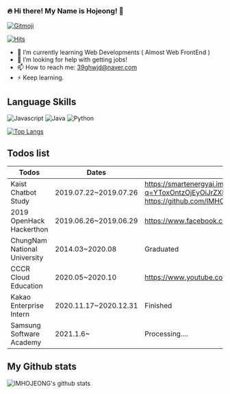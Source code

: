 ### 🔥 Hi there! My Name is Hojeong! 👋

<a href="https://gitmoji.carloscuesta.me">
  <img src="https://img.shields.io/badge/gitmoji-%20😜%20😍-FFDD67.svg?style=flat-square" alt="Gitmoji">
</a>


<!--
**IMHOJEONG/IMHOJEONG** is a ✨ _special_ ✨ repository because its `README.md` (this file) appears on your GitHub profile.
-->

[![Hits](https://hits.seeyoufarm.com/api/count/incr/badge.svg?url=https%3A%2F%2Fgithub.com%2FIMHOJEONG%2FIMHOJEONG&count_bg=%2379C83D&title_bg=%23555555&icon=&icon_color=%23786969&title=hits&edge_flat=false)](https://hits.seeyoufarm.com)

- 🌱 I’m currently learning Web Developments ( Almost Web FrontEnd )
- 🤔 I’m looking for help with getting jobs!
- 📫 How to reach me: 39ghwjd@naver.com
- ⚡ Keep learning.

## Language Skills 

![Javascript](https://img.shields.io/static/v1?label=Javascript&logo=Javascript&message=3/5&color=blue) ![Java](https://img.shields.io/static/v1?label=Java&logo=Java&message=2/5&color=lightgreen) ![Python](https://img.shields.io/static/v1?label=Python&logo=Python&message=1/5&color=red)

[![Top Langs](https://github-readme-stats.vercel.app/api/top-langs/?username=IMHOJEONG&hide_border=true&layout=compact)](https://github.com/IMHOJEONG)


## Todos list

| Todos                        | Dates                 | Link                                                                                                                 |
|------------------------------|-----------------------|----------------------------------------------------------------------------------------------------------------------|
| Kaist Chatbot Study          | 2019.07.22~2019.07.26 | https://smartenergyai.imweb.me/24/?q=YToxOntzOjEyOiJrZXl3b3JkX3R5cGUiO3M6MzoiYWxsIjt9&bmode=view&idx=1998851&t=board, https://github.com/IMHOJEONG/ToysProject/tree/master/Education/2019KAISTChatBot |
| 2019 OpenHack Hackerthon     | 2019.06.26~2019.06.29 | https://www.facebook.com/openhack.kr/, https://www.youtube.com/watch?v=qmYJ3Z4X708                                   |
| ChungNam National University | 2014.03~2020.08       | Graduated                                                                                                            |
| CCCR Cloud Education         | 2020.05~2020.10       | https://www.youtube.com/watch?v=qfu8uORcaxA                                                                          |
| Kakao Enterprise Intern      | 2020.11.17~2020.12.31 | Finished      
| Samsung Software Academy     | 2021.1.6~             | Processing.... |

## My Github stats

![IMHOJEONG's github stats](https://github-readme-stats.vercel.app/api?username=IMHOJEONG&show_icons=true)

